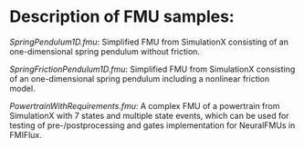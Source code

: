 # Description of FMU samples:

*SpringPendulum1D.fmu*: Simplified FMU from SimulationX consisting of an one-dimensional spring pendulum without friction.

*SpringFrictionPendulum1D.fmu*: Simplified FMU from SimulationX consisting of an one-dimensional spring pendulum including a nonlinear friction model.

*PowertrainWithRequirements.fmu*: A complex FMU of a powertrain from SimulationX with 7 states and multiple state events, which can be used for testing of pre-/postprocessing and gates implementation for NeuralFMUs in FMIFlux.
